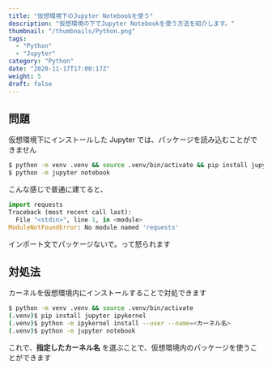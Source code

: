 ```yaml
---
title: "仮想環境下のJupyter Notebookを使う"
description: "仮想環境の下でJupyter Notebookを使う方法を紹介します。"
thumbnail: "/thumbnails/Python.png"
tags:
  - "Python"
  - "Jupyter"
category: "Python"
date: "2020-11-17T17:00:17Z"
weight: 5
draft: false
---
```


## 問題

仮想環境下にインストールした Jupyter では、パッケージを読み込むことができません

```bash
$ python -m venv .venv && source .venv/bin/activate && pip install jupyter requests
$ python -m jupyter notebook
```

こんな感じで普通に建てると、

```python
import requests
Traceback (most recent call last):
  File "<stdin>", line 1, in <module>
ModuleNotFoundError: No module named 'requests'
```

インポート文でパッケージないで。って怒られます

## 対処法

カーネルを仮想環境内にインストールすることで対処できます

```bash
$ python -m venv .venv && source .venv/bin/activate
(.venv)$ pip install jupyter ipykernel
(.venv)$ python -m ipykernel install --user --name=<カーネル名>
(.venv)$ python -m jupyter notebook
```

これで、**指定したカーネル名** を選ぶことで、仮想環境内のパッケージを使うことができます
